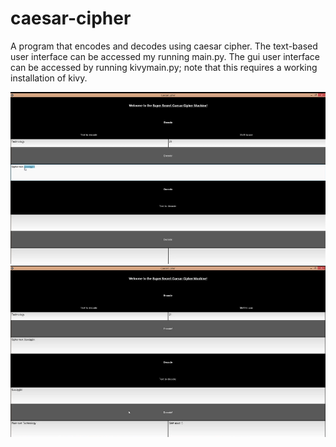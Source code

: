 # caesar-cipher
A program that encodes and decodes using caesar cipher. 
The text-based user interface can be accessed my running main.py. 
The gui user interface can be accessed by running kivymain.py; note that this requires a working installation of kivy. 

<img src="images/Ceasar.PNG">
<img src="images/Ceasar2.PNG"> 
